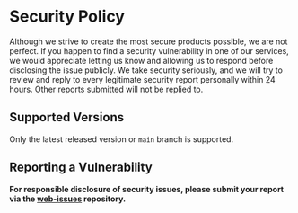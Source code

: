 # Security Policy

Although we strive to create the most secure products possible, we are not perfect. If you happen to find a security vulnerability in one of our services, we would appreciate letting us know and allowing us to respond before disclosing the issue publicly. We take security seriously, and we will try to review and reply to every legitimate security report personally within 24 hours. Other reports submitted will not be replied to.

## Supported Versions

Only the latest released version or `main` branch is supported.

## Reporting a Vulnerability

**For responsible disclosure of security issues, please submit your report via the [web-issues](https://github.com/QualityUnit/web-issues) repository.**
